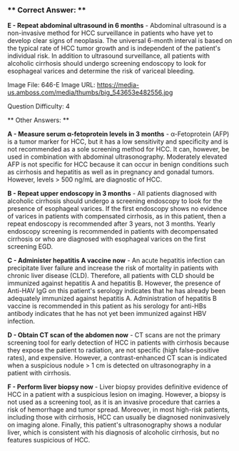### ** Correct Answer: **

**E - Repeat abdominal ultrasound in 6 months** - Abdominal ultrasound is a non-invasive method for HCC surveillance in patients who have yet to develop clear signs of neoplasia. The universal 6-month interval is based on the typical rate of HCC tumor growth and is independent of the patient's individual risk. In addition to ultrasound surveillance, all patients with alcoholic cirrhosis should undergo screening endoscopy to look for esophageal varices and determine the risk of variceal bleeding.

Image File: 646-E
Image URL: https://media-us.amboss.com/media/thumbs/big_543653e482556.jpg

Question Difficulty: 4

** Other Answers: **

**A - Measure serum α-fetoprotein levels in 3 months** - α-Fetoprotein (AFP) is a tumor marker for HCC, but it has a low sensitivity and specificity and is not recommended as a sole screening method for HCC. It can, however, be used in combination with abdominal ultrasonography. Moderately elevated AFP is not specific for HCC because it can occur in benign conditions such as cirrhosis and hepatitis as well as in pregnancy and gonadal tumors. However, levels > 500 ng/mL are diagnostic of HCC.

**B - Repeat upper endoscopy in 3 months** - All patients diagnosed with alcoholic cirrhosis should undergo a screening endoscopy to look for the presence of esophageal varices. If the first endoscopy shows no evidence of varices in patients with compensated cirrhosis, as in this patient, then a repeat endoscopy is recommended after 3 years, not 3 months. Yearly endoscopy screening is recommended in patients with decompensated cirrhosis or who are diagnosed with esophageal varices on the first screening EGD.

**C - Administer hepatitis A vaccine now** - An acute hepatitis infection can precipitate liver failure and increase the risk of mortality in patients with chronic liver disease (CLD). Therefore, all patients with CLD should be immunized against hepatitis A and hepatitis B. However, the presence of Anti-HAV IgG on this patient's serology indicates that he has already been adequately immunized against hepatitis A. Administration of hepatitis B vaccine is recommended in this patient as his serology for anti-HBs antibody indicates that he has not yet been immunized against HBV infection.

**D - Obtain CT scan of the abdomen now** - CT scans are not the primary screening tool for early detection of HCC in patients with cirrhosis because they expose the patient to radiation, are not specific (high false-positive rates), and expensive. However, a contrast-enhanced CT scan is indicated when a suspicious nodule > 1 cm is detected on ultrasonography in a patient with cirrhosis.

**F - Perform liver biopsy now** - Liver biopsy provides definitive evidence of HCC in a patient with a suspicious lesion on imaging. However, a biopsy is not used as a screening tool, as it is an invasive procedure that carries a risk of hemorrhage and tumor spread. Moreover, in most high-risk patients, including those with cirrhosis, HCC can usually be diagnosed noninvasively on imaging alone. Finally, this patient's ultrasonography shows a nodular liver, which is consistent with his diagnosis of alcoholic cirrhosis, but no features suspicious of HCC.

